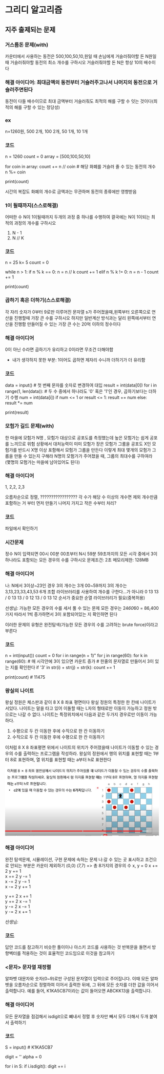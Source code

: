 # 그리디 알고리즘

## 지주 출제되는 문제

### 거스름돈 문제(with)
카운터에서 사용하는 동전은 500,100,50,10,원일 때 손님에게 거슬러줘야할 돈 N원일 때 거슬러줘야할 동전의 최소 개수를 구하시오 거슬러줘야할 돈 N은 항상 10의 배수이다

### 해결 아이디어: 최대금액의 동전부터 거슬러주고나서 나머지의 동전으로 거슬러주면된다
동전이 다들 배수이므로 최대 금액부터 거슬러줘도 최적의 해를 구할 수 잇는 것이다(최적의 해를 구할 수 있는 정당성)

### ex
n=1260원, 500 2개, 100 2개, 50 1개, 10 1개

### 코드
n = 1260
count = 0
array = [500,100,50,10]

for coin in array:
  count += n // coin # 해당 화폐를 거슬러 줄 수 있는 동전의 개수
  n %= coin

print(count)

시간의 복잡도 화폐의 개수로 금액과는 무관하며 동전의 종류에만 영향받음


### 1이 될때까지(스스로해결)
어떠한 수 N이 1이될때까지 두개의 과정 중 하나를 수행하여 결국에는 N이 1이되는 최적의 과정의 개수를 구하시오
1. N - 1
2. N // K


### 코드
n = 25 
k= 5
count = 0

while n > 1:
  if n % k == 0:
    n = n // k 
    count += 1
  elif  n % k != 0:
    n = n - 1
    count += 1

print(count)


### 곱하기 혹은 더하기(스스로해결)
각 자리 숫자가 0부터 9로만 이루어진 문자열 s가 주어졌을때,왼쪽부터 오른쪽으로 연산을 진행할때 가장 큰 수를 구하시오
하지만 일반계산 방식과는 달리 왼쪽에서부터 연산을 진행함
만들어질 수 있는 가장 큰 수는 20억 이하의 정수이다

### 해결 아이디어
0이 아닌 수라면 곱하기가 유리하고 0이라면 무조건 더해야함
* 내가 생각하지 못한 부분: 1이어도 곱하면 제자리 수니까 더하기가 더 유리함

### 코드
data = input() # 첫 번째 문자를 숫자로 변경하여 대입 
result = int(data[0]) 
for i in range(1, len(data)): # 두 수 중에서 하나라도 '0' 혹은 '1'인 경우, 곱하기보다는 더하기 수행 
  num = int(data[i]) 
  if num <= 1 or result <= 1: 
    result += num 
  else: 
    result *= num 
    
print(result)

### 모험가 길드 문제(with)
한 마을에 모험가 N명 , 모험가 대상으로 공포도를 측정했는데 높은 모험가는 쉽게 공포를 느끼므로 위험 상황에서 대처능력이 미미
모험가 장은 모험가 그룸을 공포도 X인 모험가를 반드시 X명 이상 포함해서 모험가 그룹을 만든다
이렇게 최대 몇개의 모험가 그룹을 만들 수 있는지 구해라
N명의 모험가가 주어졌을 때, 그룹의 최대수를 구하여라
(몇명의 모험가는 마을에 남아있어도 된다)

### 해결 아이디어
1, 2,2, 2,3

오름차순으로 정렬, ????????????????? 
각 수가 해당 수 이상의 개수면 제외 개수만큼 포함하는 거 부터 먼저 만들기
나머지 가지고 작은 수부터 처리?


### 코드
파일에서 확인하기


### 시간문제
정수 N이 입력되면 00시 00분 00초부터 N시 59분 59초까지의 모든 시각 중에서 3이 하나라도 포함되는 모든 경우의 수를 구하시오
문제조건: 2초 메모리제한: 128MB

### 해결 아이디어
나: N에서 3이상~23인 경우 3의 개수는 3개
00~59까지 3의 개수는 3,13,23,33,43,53 6개 
조합 라이브러리를 사용하여 개수를 구한다...가 아니라
0 13 13 / 0 13 13 / 0 12 13 / 0 13 12 순서가 중요한 순열 라이브러리가 필요(중복허용)

선생님: 가능한 모든 경우의 수를 세서 풀 수 있는 문제
모든 경우는 24*60*60 = 86,400가지 따라서 1씩 증가하면서 3이 포함되어있는 지 확인하면 된다

이러한 문제의 유형은 완전탐색(가능한 모든 경우의 수를 고려하는 brute force)이라고 부른다


### 코드 
n = int(input())
count = 0
for i in range(n + 1)"
  for j in range(60):
    for k in range(60):
    # 매 시각안에 3이 있으면 카운트 증가
    # 한줄의 문자열로 만들어서 3이 있는 지를 확인한다
    if '3' in str(i) + str(j) + str(k): 
      count += 1
      
print(count) # 11475


### 왕실의 나이트
왕실 정원은 체스판과 같이 8 X 8 좌표 평면이다 왕실 정원의 특정한 한 칸에 나이트가 서있다. 나이트는 말을 타고 있어 이돌할 때는 L자의 형태로만 이동이 가능하고 정원 밖으로는 나갈 수 없다. 나이트는 특정위치에서 다음과 같은 두가지 경우로만 이동이 가능하다.
1. 수평으로 두 칸 이동한 후에 수직으로 한 칸 이동하기
2. 수직으로 두 칸 이동한 후에 수평으로 한 칸 이동하기

이처럼 8 X 8 좌표평면 위에서 나이트의 위치가 주어졌을때 나이트가 이동할 수 있는 경우의 수를 출력하는 프로그램을 작성하라. 왕실의 정원에서 행의 위치를 표현할 때는 1부터 8로 표현하며, 열 위치를 표현할 때는 a부터 h로 표현한다

<img src="./images/왕실의 나이트.JPG" alt="왕실의 나이트 사진">

### 해결 아이디어
완전 탐색문제, 시뮬레이션, 구현 문제에 속하는 문제
나:갈 수 있는 곳 표시하고 조건으로 안되는 부분은 카운터 제외하기
(0,0) (7,7) => 총 8가지의 경우의 수 
x, y = 0
x += 2 y += 1  
x += 2 y -= 1  
x -= 2 y -= 1  
x -= 2 y += 1  

y += 2 x += 1  
y += 2 x -= 1  
y -= 2 x -= 1  
y -= 2 x += 1  

선생님: 


### 코드
답안 코드를 참고하기
비슷한 풀이이나 아스키 코드를 사용하는 것 반복문을 돌면서 방향벡터를 적용하는 것이 효율적인 코드임으로 이것을 참고하기


### <문자> 문자열 재정렬
알파벳 대문자와 숫자(0~9)로만 구성된 문자열이 입력으로 주어집니다. 이때 모든 알파벳을 오름차순으로 정렬하여 이어서 출력한 뒤에, 그 뒤에 모든 숫자를 더한 값을 이어서 출력합니다.
예를 들어, K1KA5CB7이라는 값이 들어오면 ABCKK13을 출력합니다.

### 해결 아이디어
모든 문자열을 점검해서 isdigit으로 뺴내서 정렬 후 숫자만 빼서 모두 더해서 두개 붙여서 출력하기

### 코드
S = input() # K1KA5CB7

digit = ''
alpha = 0

for i in S:
  if i.isdigit():
    digit += i 




